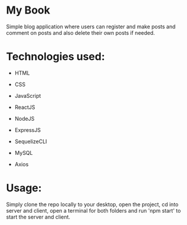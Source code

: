 # My Book

Simple blog application where users can register and make posts and comment on posts and also delete their own posts if needed.

# Technologies used:

- HTML

- CSS

- JavaScript

- ReactJS

- NodeJS

- ExpressJS

- SequelizeCLI

- MySQL

- Axios

# Usage: 

Simply clone the repo locally to your desktop, open the project, cd into server and client, open a terminal for both folders and run
'npm start' to start the server and client. 
